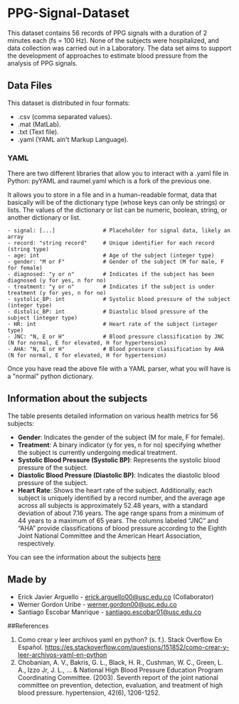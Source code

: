 # PPG-Signal-Dataset
This dataset contains 56 records of PPG signals with a duration of 2 minutes each (fs = 100 Hz). None of the subjects were hospitalized, and data collection was carried out in a Laboratory. The data set aims to support the development of approaches to estimate blood pressure from the analysis of PPG signals.
## Data Files
This dataset is distributed in four formats:
- .csv (comma separated values).
- .mat (MatLab).
- .txt (Text file).
- .yaml (YAML ain't Markup Language).
### YAML
There are two different libraries that allow you to interact with a .yaml file in Python: pyYAML and raumel.yaml which is a fork of the previous one.

It allows you to store in a file and in a human-readable format, data that basically will be of the dictionary type (whose keys can only be strings) or lists. The values of the dictionary or list can be numeric, boolean, string, or another dictionary or list.
  
    - signal: [...]               # Placeholder for signal data, likely an array
    - record: "string record"     # Unique identifier for each record (string type)
    - age: int                    # Age of the subject (integer type)
    - gender: "M or F"            # Gender of the subject (M for male, F for female)
    - diagnosed: "y or n"         # Indicates if the subject has been diagnosed (y for yes, n for no)
    - treatment: "y or n"         # Indicates if the subject is under treatment (y for yes, n for no)
    - systolic_BP: int            # Systolic blood pressure of the subject (integer type)
    - distolic_BP: int            # Diastolic blood pressure of the subject (integer type)
    - HR: int                     # Heart rate of the subject (integer type)
    - JNC: "N, E or H"            # Blood pressure classification by JNC (N for normal, E for elevated, H for hypertension)
    - AHA: "N, E or H"            # Blood pressure classification by AHA (N for normal, E for elevated, H for hypertension)


Once you have read the above file with a YAML parser, what you will have is a "normal" python dictionary.
## Information about the subjects
The table presents detailed information on various health metrics for 56 subjects:

- **Gender**: Indicates the gender of the subject (M for male, F for female).
- **Treatment**: A binary indicator (y for yes, n for no) specifying whether the subject is currently undergoing medical treatment.
- **Systolic Blood Pressure (Systolic BP)**: Represents the systolic blood pressure of the subject.
- **Diastolic Blood Pressure (Diastolic BP)**: Indicates the diastolic blood pressure of the subject.
- **Heart Rate**: Shows the heart rate of the subject.
Additionally, each subject is uniquely identified by a record number, and the average age across all subjects is approximately 52.48 years, with a standard deviation of about 7.16 years. The age range spans from a minimum of 44 years to a maximum of 65 years. The columns labeled “JNC” and “AHA” provide classifications of blood pressure according to the Eighth Joint National Committee and the American Heart Association, respectively.


You can see the information about the subjects [here](https://github.com/Santiagoat21/PPG-signal-dataset/blob/775ddd4d16536d81f37f74284fe41637013963a7/information_subj.md)
## Made by
- Erick Javier Arguello - erick.arguello00@usc.edu.co (Collaborator)
- Werner Gordon Uribe - werner.gordon00@usc.edu.co
- Santiago Escobar Manrique - santiago.escobar01@usc.edu.co

##References
1. Como crear y leer archivos yaml en python? (s. f.). Stack Overflow En Español. https://es.stackoverflow.com/questions/151852/como-crear-y-leer-archivos-yaml-en-python
2. Chobanian, A. V., Bakris, G. L., Black, H. R., Cushman, W. C., Green, L. A., Izzo Jr, J. L., ... & National High Blood Pressure Education Program Coordinating Committee. (2003). Seventh report of the joint national committee on prevention, detection, evaluation, and treatment of high blood pressure. hypertension, 42(6), 1206-1252.
